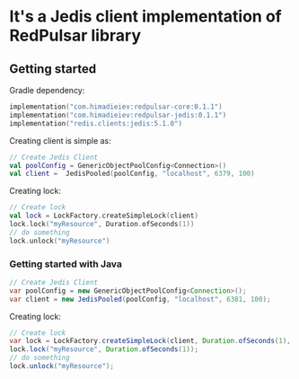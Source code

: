 # It's a Jedis client implementation of RedPulsar library

## Getting started

Gradle dependency:
```kotlin
implementation("com.himadieiev:redpulsar-core:0.1.1")
implementation("com.himadieiev:redpulsar-jedis:0.1.1")
implementation("redis.clients:jedis:5.1.0")
```

Creating client is simple as:
```kotlin
// Create Jedis Client
val poolConfig = GenericObjectPoolConfig<Connection>()
val client =  JedisPooled(poolConfig, "localhost", 6379, 100)
```
Creating lock:
```kotlin
// Create lock
val lock = LockFactory.createSimpleLock(client)
lock.lock("myResource", Duration.ofSeconds(1))
// do something
lock.unlock("myResource")
```

### Getting started with Java
```java
// Create Jedis Client
var poolConfig = new GenericObjectPoolConfig<Connection>();
var client = new JedisPooled(poolConfig, "localhost", 6381, 100);
```
Creating lock:
```java
// Create lock
var lock = LockFactory.createSimpleLock(client, Duration.ofSeconds(1), 3);
lock.lock("myResource", Duration.ofSeconds(1));
// do something
lock.unlock("myResource");
```
